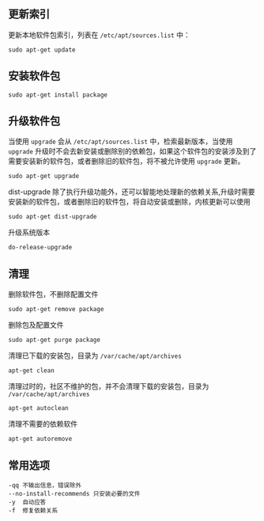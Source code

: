 ## 更新索引

更新本地软件包索引，列表在 `/etc/apt/sources.list` 中：

```
sudo apt-get update
```

## 安装软件包

```
sudo apt-get install package
```


## 升级软件包

当使用 `upgrade` 会从 `/etc/apt/sources.list` 中，检索最新版本，当使用 `upgrade` 升级时不会去新安装或删除别的依赖包，如果这个软件包的安装涉及到了需要安装新的软件包，或者删除旧的软件包，将不被允许使用 `upgrade` 更新。

```
sudo apt-get upgrade
```

dist-upgrade 除了执行升级功能外，还可以智能地处理新的依赖关系,升级时需要安装新的软件包，或者删除旧的软件包，将自动安装或删除，内核更新可以使用

```
sudo apt-get dist-upgrade
```

升级系统版本

```
do-release-upgrade
```

## 清理

删除软件包，不删除配置文件

```
sudo apt-get remove package
```

删除包及配置文件

```
sudo apt-get purge package
```

清理已下载的安装包，目录为 `/var/cache/apt/archives`

```
apt-get clean
```

清理过时的，社区不维护的包，并不会清理下载的安装包，目录为 `/var/cache/apt/archives`

```
apt-get autoclean
```

清理不需要的依赖软件

```
apt-get autoremove
```

## 常用选项

```
-qq 不输出信息，错误除外
--no-install-recommends 只安装必要的文件
-y  自动应答
-f  修复依赖关系
```
